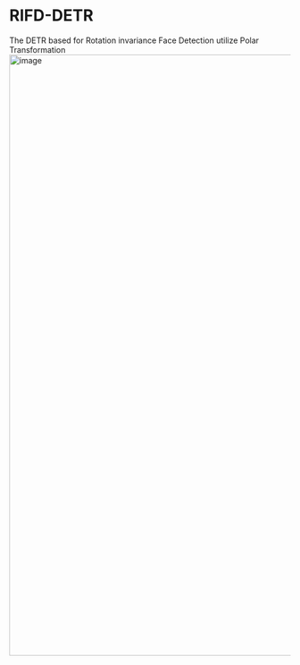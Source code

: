 # RIFD-DETR
The DETR based for Rotation invariance Face Detection utilize Polar Transformation
<img width="859" height="1076" alt="image" src="https://github.com/user-attachments/assets/c3ac8d65-08fc-4a8f-9c29-80cba6bd72cd" />
